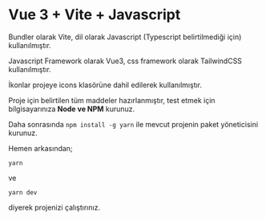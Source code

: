 # Vue 3 + Vite + Javascript

Bundler olarak Vite, dil olarak Javascript (Typescript belirtilmediği için) kullanılmıştır.

Javascript Framework olarak Vue3, css framework olarak TailwindCSS kullanılmıştır.

İkonlar projeye icons klasörüne dahil edilerek kullanılmıştır.

Proje için belirtilen tüm maddeler hazırlanmıştır, test etmek için bilgisayarınıza **Node ve NPM** kurunuz.

Daha sonrasında `npm install -g yarn` ile mevcut projenin paket yöneticisini kurunuz.

Hemen arkasından;

`yarn`

ve

`yarn dev`

diyerek projenizi çalıştırınız.
